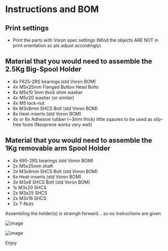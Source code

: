 # Instructions and BOM #

## Print settings
* Print the parts with Voron spec settings
(Mind the objects ARE NOT in print orientation so pls adjust accordingly)

## Material that you would need to assemble the 2.5Kg Big-Spool Holder
* 8x F625-2RS bearings  (std Voron BOM)  
* 4x M5x25mm Flanged Button Head Bolts
* 8x M5x10 1mm thick shim washer
* 4x M5x20 washer (or similar)
* 4x M5 lock-nut
* 8x M3x8mm SHCS Bolt   (std Voron BOM)
* 8x Heat-inserts       (std Voron BOM)
* 4x or 6x Adhesive rubber (~3mm thick) little sqaures to be used as slip-free foots (Neoprene works very well) 

## Material that you would need to assemble the 1Kg removable arm Spool Holder
* 4x 695-2RS bearings  (std Voron BOM)  
* 2x M5x25mm shaft
* 3x M3x8mm SHCS Bolt   (std Voron BOM)
* 6x Heat-inserts       (std Voron BOM)
* 3x M3x8 SHCS Bolt     (std Voron BOM)
* 1x M3x20 SHCS
* 2x M3x25 SHCS
* 2x M3x16 SHCS
* 2x T-Nuts

Assembling the holder(s) is straingh forward... so no instructions are given

![image](https://user-images.githubusercontent.com/76037248/166680963-91d27da5-5c60-4441-af26-911dccc9a51e.png)

![image](https://user-images.githubusercontent.com/76037248/166678871-38143e3f-4faa-4e87-83ac-a5ef97068a50.png)

Enjoy
